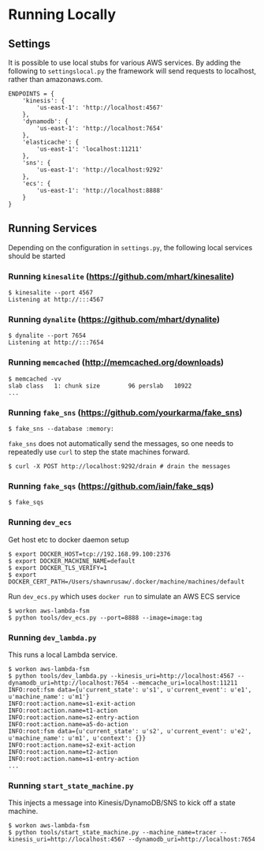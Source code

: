 # Running Locally

## Settings

It is possible to use local stubs for various AWS services. By adding the following
to `settingslocal.py` the framework will send requests to localhost, rather than 
amazonaws.com.

    ENDPOINTS = {
        'kinesis': {
            'us-east-1': 'http://localhost:4567'
        },
        'dynamodb': {
            'us-east-1': 'http://localhost:7654'
        },
        'elasticache': {
            'us-east-1': 'localhost:11211'
        },
        'sns': {
            'us-east-1': 'http://localhost:9292'
        },
        'ecs': {
            'us-east-1': 'http://localhost:8888'
        }
    }

## Running Services

Depending on the configuration in `settings.py`, the following local services should be started
    
### Running `kinesalite` (https://github.com/mhart/kinesalite)

    $ kinesalite --port 4567
    Listening at http://:::4567
    
### Running `dynalite` (https://github.com/mhart/dynalite)

    $ dynalite --port 7654
    Listening at http://:::7654
    
### Running `memcached` (http://memcached.org/downloads)

    $ memcached -vv
    slab class   1: chunk size        96 perslab   10922
    ...
    
### Running `fake_sns` (https://github.com/yourkarma/fake_sns)

    $ fake_sns --database :memory:
    
`fake_sns` does not automatically send the messages, so one needs to repeatedly use `curl`
to step the state machines forward.

    $ curl -X POST http://localhost:9292/drain # drain the messages

### Running `fake_sqs` (https://github.com/iain/fake_sqs)

    $ fake_sqs
    
### Running `dev_ecs` 

Get host etc to docker daemon setup

    $ export DOCKER_HOST=tcp://192.168.99.100:2376
    $ export DOCKER_MACHINE_NAME=default
    $ export DOCKER_TLS_VERIFY=1
    $ export DOCKER_CERT_PATH=/Users/shawnrusaw/.docker/machine/machines/default

Run `dev_ecs.py` which uses `docker run` to simulate an AWS ECS service

    $ workon aws-lambda-fsm
    $ python tools/dev_ecs.py --port=8888 --image=image:tag
    
### Running `dev_lambda.py`

This runs a local Lambda service.
 
    $ workon aws-lambda-fsm
    $ python tools/dev_lambda.py --kinesis_uri=http://localhost:4567 --dynamodb_uri=http://localhost:7654 --memcache_uri=localhost:11211
    INFO:root:fsm data={u'current_state': u's1', u'current_event': u'e1', u'machine_name': u'm1'}
    INFO:root:action.name=s1-exit-action
    INFO:root:action.name=t1-action
    INFO:root:action.name=s2-entry-action
    INFO:root:action.name=a5-do-action
    INFO:root:fsm data={u'current_state': u's2', u'current_event': u'e2', u'machine_name': u'm1', u'context': {}}
    INFO:root:action.name=s2-exit-action
    INFO:root:action.name=t2-action
    INFO:root:action.name=s1-entry-action
    ...
    
### Running `start_state_machine.py`

This injects a message into Kinesis/DynamoDB/SNS to kick off a state machine.
 
    $ workon aws-lambda-fsm
    $ python tools/start_state_machine.py --machine_name=tracer --kinesis_uri=http://localhost:4567 --dynamodb_uri=http://localhost:7654

    
